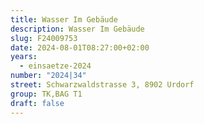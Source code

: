 ```yaml
---
title: Wasser Im Gebäude
description: Wasser Im Gebäude
slug: F24009753
date: 2024-08-01T08:27:00+02:00
years:
  - einsaetze-2024
number: "2024|34"
street: Schwarzwaldstrasse 3, 8902 Urdorf
group: TK,BAG T1
draft: false
---
```

